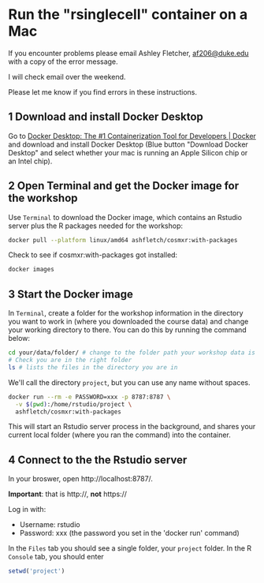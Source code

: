 # Run the "rsinglecell" container on a Mac

If you encounter problems please email Ashley Fletcher, af206@duke.edu with a copy of the error message.



I will check email over the weekend.

Please let me know if you find errors in these instructions.

## 1 Download and install Docker Desktop

Go to [Docker Desktop: The #1 Containerization Tool for Developers | Docker](https://www.docker.com/products/docker-desktop) and download and install Docker Desktop (Blue button "Download Docker Desktop" and select whether your mac is running an Apple Silicon chip or an Intel chip).

## 2 Open Terminal and get the Docker image for the workshop

Use `Terminal` to download the Docker image, which contains an Rstudio server plus the R packages needed for the workshop:

```bash
docker pull --platform linux/amd64 ashfletch/cosmxr:with-packages
```

Check to see if cosmxr:with-packages got installed:

```bash
docker images
```

## 3 Start the Docker image

In `Terminal`, create a folder for the workshop information in the directory you want to work in (where you downloaded the course data) and change your working directory to there. 
You can do this by running the command below:

```bash
cd your/data/folder/ # change to the folder path your workshop data is in
# Check you are in the right folder
ls # lists the files in the directory you are in
```

We'll call the directory `project`, but you can use any name without spaces.

```bash
docker run --rm -e PASSWORD=xxx -p 8787:8787 \
  -v $(pwd):/home/rstudio/project \
  ashfletch/cosmxr:with-packages
```

This will start an Rstudio server process in the background, and shares your current local folder (where you ran the command) into the container.

## 4 Connect to the the Rstudio server

In your broswer, open http://localhost:8787/. 

**Important**: that is http://, **not** https://

Log in with:

- Username: rstudio
- Password: xxx (the password you set in the 'docker run' command)

In the `Files` tab you should see a single folder, your `project` folder. In the R `Console` tab, you should enter

```r
setwd('project')
```
